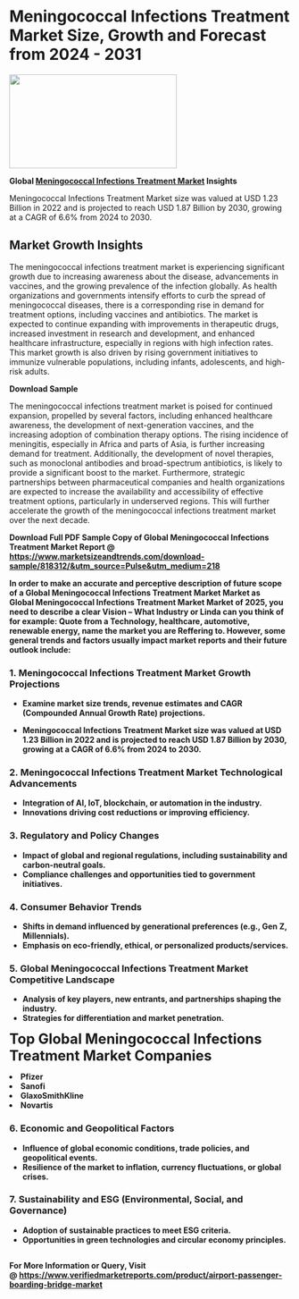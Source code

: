 <H1>Meningococcal Infections Treatment Market Size, Growth and Forecast from 2024 - 2031</H1><img class="aligncenter size-medium wp-image-584254" src="https://thirdeyenews.in/wp-content/uploads/2024/09/Global-Market-Research-300x168.jpeg" alt="" width="300" height="168" /><p><strong>Global&nbsp;<a href="https://www.marketsizeandtrends.com/download-sample/818312/&amp;utm_source=Pulse&amp;utm_medium=218">Meningococcal Infections Treatment Market</a> Insights</strong></p><p>Meningococcal Infections Treatment Market size was valued at USD 1.23 Billion in 2022 and is projected to reach USD 1.87 Billion by 2030, growing at a CAGR of 6.6% from 2024 to 2030.</p><p><h2>Market Growth Insights</h2> <p>The meningococcal infections treatment market is experiencing significant growth due to increasing awareness about the disease, advancements in vaccines, and the growing prevalence of the infection globally. As health organizations and governments intensify efforts to curb the spread of meningococcal diseases, there is a corresponding rise in demand for treatment options, including vaccines and antibiotics. The market is expected to continue expanding with improvements in therapeutic drugs, increased investment in research and development, and enhanced healthcare infrastructure, especially in regions with high infection rates. This market growth is also driven by rising government initiatives to immunize vulnerable populations, including infants, adolescents, and high-risk adults.</p> <p><strong>Download Sample</strong></p> <p>The meningococcal infections treatment market is poised for continued expansion, propelled by several factors, including enhanced healthcare awareness, the development of next-generation vaccines, and the increasing adoption of combination therapy options. The rising incidence of meningitis, especially in Africa and parts of Asia, is further increasing demand for treatment. Additionally, the development of novel therapies, such as monoclonal antibodies and broad-spectrum antibiotics, is likely to provide a significant boost to the market. Furthermore, strategic partnerships between pharmaceutical companies and health organizations are expected to increase the availability and accessibility of effective treatment options, particularly in underserved regions. This will further accelerate the growth of the meningococcal infections treatment market over the next decade.</p> <p><strong></p><p><span class=""><strong>Download Full PDF Sample Copy of Global Meningococcal Infections Treatment Market Report</strong> @ <a href="https://www.marketsizeandtrends.com/download-sample/818312/&amp;utm_source=Pulse&amp;utm_medium=218" target="_blank">https://www.marketsizeandtrends.com/download-sample/818312/&amp;utm_source=Pulse&amp;utm_medium=218</a></span></p><p>In order to make an accurate and perceptive description of future scope of a Global&nbsp;Meningococcal Infections Treatment Market Market as Global&nbsp;Meningococcal Infections Treatment Market Market of 2025, you need to describe a clear Vision &ndash; What Industry or Linda can you think of for example: Quote from a Technology, healthcare, automotive, renewable energy, name the market you are Reffering to. However, some general trends and factors usually impact market reports and their future outlook include:</p><h3>1.&nbsp;<strong>Meningococcal Infections Treatment Market Growth Projections</strong></h3><ul><li>Examine market size trends, revenue estimates and CAGR (Compounded Annual Growth Rate) projections.</li><li><p>Meningococcal Infections Treatment Market size was valued at USD 1.23 Billion in 2022 and is projected to reach USD 1.87 Billion by 2030, growing at a CAGR of 6.6% from 2024 to 2030.</p></li></ul><h3>2.&nbsp;<strong>Meningococcal Infections Treatment Market Technological Advancements</strong></h3><ul><li>Integration of AI, IoT, blockchain, or automation in the industry.</li><li>Innovations driving cost reductions or improving efficiency.</li></ul><h3>3.&nbsp;<strong>Regulatory and Policy Changes</strong></h3><ul><li>Impact of global and regional regulations, including sustainability and carbon-neutral goals.</li><li>Compliance challenges and opportunities tied to government initiatives.</li></ul><h3>4.&nbsp;<strong>Consumer Behavior Trends</strong></h3><ul><li>Shifts in demand influenced by generational preferences (e.g., Gen Z, Millennials).</li><li>Emphasis on eco-friendly, ethical, or personalized products/services.</li></ul><h3>5.&nbsp;<strong>Global Meningococcal Infections Treatment Market Competitive Landscape</strong></h3><ul><li>Analysis of key players, new entrants, and partnerships shaping the industry.</li><li>Strategies for differentiation and market penetration.</li></ul><p data-pm-slice="1 1 []"><span style="color: inherit; font-family: inherit; font-size: 25px;">Top Global Meningococcal Infections Treatment Market Companies</span></p><div class="" data-test-id=""><p><li>Pfizer</li><li> Sanofi</li><li> GlaxoSmithKline</li><li> Novartis</li></p></div><h3>6.&nbsp;<strong>Economic and Geopolitical Factors</strong></h3><ul><li>Influence of global economic conditions, trade policies, and geopolitical events.</li><li>Resilience of the market to inflation, currency fluctuations, or global crises.</li></ul><h3>7.&nbsp;<strong>Sustainability and ESG (Environmental, Social, and Governance)</strong></h3><ul><li>Adoption of sustainable practices to meet ESG criteria.</li><li>Opportunities in green technologies and circular economy principles.</li></ul><h2><strong style="font-size: 14px;">For More Information or Query, Visit @&nbsp;</strong><a style="background-color: #ffffff; font-size: 14px;" href="https://www.marketsizeandtrends.com/report/meningococcal-infections-treatment-market/" target="_blank">https://www.verifiedmarketreports.com/product/airport-passenger-boarding-bridge-market</a></h2>
